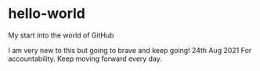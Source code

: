 # hello-world
My start into the world of GitHub

I am very new to this but going to brave and keep going! 24th Aug 2021
For accountability. Keep moving forward every day.
